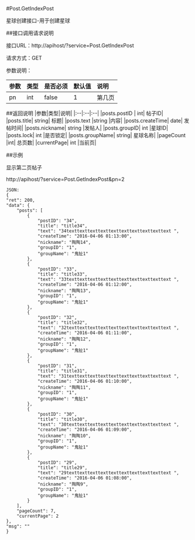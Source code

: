 #Post.GetIndexPost

星球创建接口-用于创建星球

##接口调用请求说明

接口URL：http://apihost/?service=Post.GetIndexPost

请求方式：GET

参数说明：

|参数|类型|是否必须|默认值|说明|
|:--|:--|:--|:--|:--|
|pn	|int|	false|	1	|第几页|

##返回说明
|参数|类型|说明|
|:--|:--|:--|
|posts.postID	|	int|	帖子ID|
|posts.title|	string|	标题|
|posts.text	|string	|内容|
|posts.createTime|	date|	发帖时间|
|posts.nickname|	string	|发帖人|
|posts.groupID|	int	|星球ID|
|posts.lock|	int	|是否锁定|
|posts.groupName|	string|	星球名称|
|pageCount	|int|	总页数|
|currentPage|	int	|当前页|

##示例

显示第二页帖子

http://apihost/?service=Post.GetIndexPost&pn=2

    JSON:
    {
    "ret": 200,
    "data": {
        "posts": [
            {
                "postID": "34",
                "title": "title34",
                "text": "34texttexttexttexttexttexttexttexttexttext ",
                "createTime": "2016-04-06 01:13:00",
                "nickname": "陶陶14",
                "groupID": "1",
                "groupName": "鬼扯1"
            },
            {
                "postID": "33",
                "title": "title33",
                "text": "33texttexttexttexttexttexttexttexttexttext ",
                "createTime": "2016-04-06 01:12:00",
                "nickname": "陶陶13",
                "groupID": "1",
                "groupName": "鬼扯1"
            },
            {
                "postID": "32",
                "title": "title32",
                "text": "32texttexttexttexttexttexttexttexttexttext ",
                "createTime": "2016-04-06 01:11:00",
                "nickname": "陶陶12",
                "groupID": "1",
                "groupName": "鬼扯1"
            },
            {
                "postID": "31",
                "title": "title31",
                "text": "31texttexttexttexttexttexttexttexttexttext ",
                "createTime": "2016-04-06 01:10:00",
                "nickname": "陶陶11",
                "groupID": "1",
                "groupName": "鬼扯1"
            },
            {
                "postID": "30",
                "title": "title30",
                "text": "30texttexttexttexttexttexttexttexttexttext ",
                "createTime": "2016-04-06 01:09:00",
                "nickname": "陶陶10",
                "groupID": "1",
                "groupName": "鬼扯1"
            },
            {
                "postID": "29",
                "title": "title29",
                "text": "29texttexttexttexttexttexttexttexttexttext ",
                "createTime": "2016-04-06 01:08:00",
                "nickname": "陶陶9",
                "groupID": "1",
                "groupName": "鬼扯1"
            }
        ],
        "pageCount": 7,
        "currentPage": 2
    },
    "msg": ""
    }
